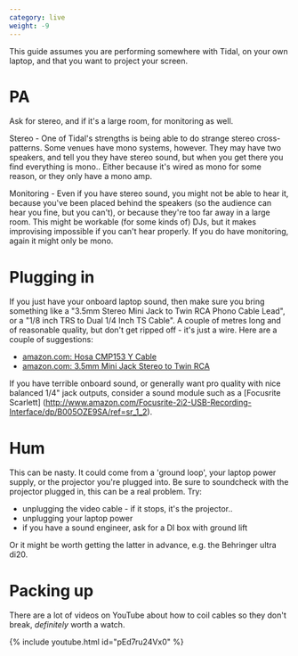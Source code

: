 ```yaml
---
category: live
weight: -9
---
```

This guide assumes you are performing somewhere with Tidal, on your own laptop, and that you want to project your screen.

# PA

Ask for stereo, and if it's a large room, for monitoring as well.

Stereo - One of Tidal's strengths is being able to do strange stereo cross-patterns. Some venues have mono systems, however. They may have two speakers, and tell you they have stereo sound, but when you get there you find everything is mono.. Either because it's wired as mono for some reason, or they only have a mono amp.

Monitoring - Even if you have stereo sound, you might not be able to hear it, because you've been placed behind the speakers (so the audience can hear you fine, but you can't), or because they're too far away in a large room. This might be workable (for some kinds of) DJs, but it makes improvising impossible if you can't hear properly. If you do have monitoring, again it might only be mono.

# Plugging in

If you just have your onboard laptop sound, then make sure you bring something like a "3.5mm Stereo Mini Jack to Twin RCA Phono Cable Lead", or a "1/8 inch TRS to Dual 1/4 Inch TS Cable". A couple of metres long and of reasonable quality, but don't get ripped off - it's just a wire. Here are a couple of suggestions:

  * [amazon.com: Hosa CMP153 Y Cable](http://www.amazon.com/Hosa-CMP153-Cable-Inch-Dual/dp/B000068O3C)
  * [amazon.com: 3.5mm Mini Jack Stereo to Twin RCA](http://www.amazon.co.uk/gp/product/B007KN28BY/ref=pd_lpo_sbs_dp_ss_2/277-0257037-9317524)

If you have terrible onboard sound, or generally want pro quality with nice balanced 1/4" jack outputs, consider a sound module such as a [Focusrite Scarlett] (http://www.amazon.com/Focusrite-2i2-USB-Recording-Interface/dp/B005OZE9SA/ref=sr_1_2).

# Hum

This can be nasty. It could come from a 'ground loop', your laptop power supply, or the projector you're plugged into. Be sure to soundcheck with the projector plugged in, this can be a real problem. Try:

* unplugging the video cable - if it stops, it's the projector..
* unplugging your laptop power
* if you have a sound engineer, ask for a DI box with ground lift

Or it might be worth getting the latter in advance, e.g. the Behringer ultra di20.

# Packing up

There are a lot of videos on YouTube about how to coil cables so they don't break, *definitely* worth a watch.

{% include youtube.html id="pEd7ru24Vx0" %}
